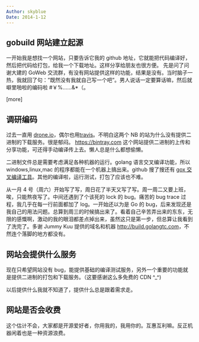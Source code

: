 ```yaml
---
Author: skyblue
Date: 2014-1-12
---
```


## gobuild 网站建立起源

一开始我是想找一个网站，只要告诉它我的 github 地址，它就能把代码编译好，然后把代码给打包，给我一个下载地址。这样分享给朋友也很方便。
先是问了问谢大建的 GoWeb 交流群，有没有网站提供这样的功能，结果是没有。当时脑子一热，我就回了句：”既然没有我就自己写一个吧”。男人说话一定要算话嘛，然后就噼里啪啦的编码啦 #￥%……&*（。

[more]

## 调研编码

过去一直用 [drone.io](https://drone.io)，偶尔也用[travis](https://travis-ci.org/)。不明白这两个 NB 的站为什么没有提供二进制的下载服务。很是郁闷。
<https://bintray.com> 这个网站提供二进制的上传和分享功能，可还得手动编译传上去。懒人总是什么都想偷懒。

二进制文件总是需要考虑满足各种机器的运行。golang 语言交叉编译功能，所以 windows,linux,mac 的程序都能在一个机器上搞出来。github 搜了搜还有 [gox 交叉编译工具](https://github.com/mitchellh/gox)。其他的编译啦，运行测试，打包了应该也不难。

从一月 4 号（周六）开始写了写，周日花了半天又写了写。周一周二又要上班，唉，只能熬夜写了。中间还遇到了个该死的 lock 的 bug。痛苦的 bug trace 过程，我几乎在每一行前面都加了 log。一开始还以为是 Go 的 bug，后来发现还是我自己的用法问题。总算到周三的时候搞出来了。看着自己辛苦弄出来的东东，无限的感慨啊，激动的我的眼泪都差点掉出来，虽然这只是第一步，但总算让我看到了洗完了。多谢 Jummy Kuu 提供的域名和机器 <http://build.golangtc.com>，不然连个落脚的地方都没有。

## 网站会提供什么服务

现在只希望网站没有 bug，能提供基础的编译测试服务，另外一个重要的功能就是提供二进制的打包和下载服务。（这要感谢这么多免费的 CDN ^_^)

以后提供什么我就不知道了，提供什么总是跟着需求走。

## 网站是否会收费

这个估计不会，大家都是开源爱好者，你用我的，我用你的。互惠互利嘛。反正机器闲着也是一种资源浪费。